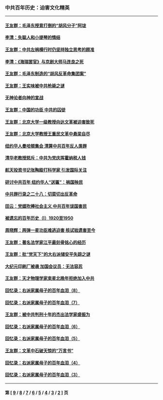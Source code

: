 ### 中共百年历史：迫害文化精英
---
#### [王友群：毛泽东授意打倒的“胡风分子”阿垅](../../pages/nf1176111/n13592541.md?04010430) 
#### [李清：失聪人和小提琴的情结](../../pages/nf1176111/n13459280.md?04010430) 
#### [王友群：中共左祸横行时仍坚持独立思考的顾准](../../pages/nf1176111/n13444722.md?04010430) 
#### [李清：《海瑞罢官》与京剧大师马连良之死](../../pages/nf1176111/n13412316.md?04010430) 
#### [王友群：毛泽东制造的“胡风反革命集团案”](../../pages/nf1176111/n13324909.md?04010430) 
#### [王友群：王实味被中共枪毙之谜](../../pages/nf1176111/n13307502.md?04010430) 
#### [无神论者向神的宣战](../../pages/nf1176111/n13281535.md?04010430) 
#### [王友群：中国的功臣 中共的囚徒](../../pages/nf1176111/n13291790.md?04010430) 
#### [王友群：北京大学一级教授向达文革被迫害致死](../../pages/nf1176111/n13150966.md?04010430) 
#### [王友群：北京大学教授王重民文革中悬梁自尽](../../pages/nf1176111/n13084645.md?04010430) 
#### [纽约华人曼哈顿集会 清算中共百年反人类罪](../../pages/nf1176111/n13084157.md?04010430) 
#### [清华老教授怒斥：中共为党庆挥霍纳税人钱](../../pages/nf1176111/n13071430.md?04010430) 
#### [航天投资书记张陶殴打科学家 引发国际关注](../../pages/nf1176111/n13069132.md?04010430) 
#### [研讨中共百年 纽约华人“送匾”：祸国殃民](../../pages/nf1176111/n13057367.md?04010430) 
#### [中共罪行录之二十八：切菜切出反革命](../../pages/nf1176111/n13030600.md?04010430) 
#### [田云：党媒吹捧社会主义 中共百年误国害民](../../pages/nf1176111/n13006682.md?04010430) 
#### [被遗忘的百年历史（I）1920至1950](../../pages/nf1176111/n12986411.md?04010430) 
#### [周晓辉：两弹一星功臣难逃迫害 核试验遗害至今](../../pages/nf1176111/n12974997.md?04010430) 
#### [王友群：著名法学家江平最刻骨铭心的经历](../../pages/nf1176111/n12970787.md?04010430) 
#### [王友群：批“党天下”的大右派储安平失踪之谜](../../pages/nf1176111/n12954229.md?04010430) 
#### [大纪元印刷厂被袭 加国会议员：无法容忍](../../pages/nf1176111/n12883028.md?04010430) 
#### [王友群：天才物理学家束星北晚年拒绝加入中共](../../pages/nf1176111/n12792913.md?04010430) 
#### [回忆录：右派家属母子的百年血泪（8）](../../pages/nf1176111/n12706196.md?04010430) 
#### [回忆录：右派家属母子的百年血泪（7）](../../pages/nf1176111/n12706191.md?04010430) 
#### [王友群：被中共判刑十年的杰出法学家盛振为](../../pages/nf1176111/n12706141.md?04010430) 
#### [回忆录：右派家属母子的百年血泪（6）](../../pages/nf1176111/n12698863.md?04010430) 
#### [回忆录：右派家属母子的百年血泪（5）](../../pages/nf1176111/n12692515.md?04010430) 
#### [王友群：文革中石破天惊的“万言书”](../../pages/nf1176111/n12690994.md?04010430) 
#### [回忆录：右派家属母子的百年血泪（4）](../../pages/nf1176111/n12686410.md?04010430) 
#### [回忆录：右派家属母子的百年血泪（3）](../../pages/nf1176111/n12683820.md?04010430) 

---
#### 第 [ [9](./9.md?04010430) / [8](./8.md?04010430) / [7](./7.md?04010430) / [6](./6.md?04010430) / [5](./5.md?04010430) / [4](./4.md?04010430) / [3](./3.md?04010430) / [2](./2.md?04010430) ] 页
